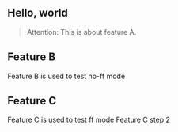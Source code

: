 ## Hello, world
> Attention: This is about feature A.
## Feature B
Feature B is used to test no-ff mode
## Feature C
Feature C is used to test ff mode
Feature C step 2
